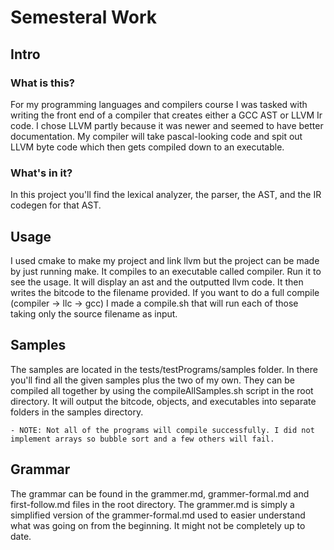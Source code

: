# Semesteral Work 

## Intro

### What is this?

For my programming languages and compilers course I was tasked with writing the front end of a compiler that creates either a GCC AST or LLVM Ir code. I chose LLVM partly because it was newer and seemed to have better documentation. My compiler will take pascal-looking code and spit out LLVM byte code which then gets compiled down to an executable.

### What's in it?

In this project you'll find the lexical analyzer, the parser, the AST, and the IR codegen for that AST.

## Usage

I used cmake to make my project and link llvm but the project can be made by just running make. It compiles to an executable called compiler. Run it to see the usage. It will display an ast and the outputted llvm code. It then writes the bitcode to the filename provided. If you want to do a full compile (compiler -> llc -> gcc) I made a compile.sh that will run each of those taking only the source filename as input.

## Samples

The samples are located in the tests/testPrograms/samples folder. In there you'll find all the given samples plus the two of my own. They can be compiled all together by using the compileAllSamples.sh script in the root directory. It will output the bitcode, objects, and executables into separate folders in the samples directory. 

    - NOTE: Not all of the programs will compile successfully. I did not implement arrays so bubble sort and a few others will fail.

## Grammar

The grammar can be found in the grammer.md, grammer-formal.md and first-follow.md files in the root directory. The grammer.md is simply a simplified version of the grammer-formal.md used to easier understand what was going on from the beginning. It might not be completely up to date.

